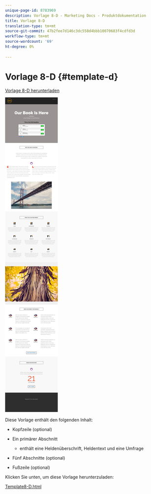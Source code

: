 ```yaml
---
unique-page-id: 8783969
description: Vorlage 8-D - Marketing Docs - Produktdokumentation
title: Vorlage 8-D
translation-type: tm+mt
source-git-commit: 47b2fee7d146c3dc558d4bbb10070683f4cdfd3d
workflow-type: tm+mt
source-wordcount: '69'
ht-degree: 0%

---
```



# Vorlage 8-D {#template-d}

[Vorlage 8-D herunterladen](http://docs.marketo.com/download/attachments/8783969/template-8d.html?version=1&amp;modificationdate=1482175093000&amp;api=v2)

![](assets/image2015-7-29-14-3a28-3a56.png)

Diese Vorlage enthält den folgenden Inhalt:

* Kopfzeile (optional)
* Ein primärer Abschnitt

   * enthält eine Heldenüberschrift, Heldentext und eine Umfrage

* Fünf Abschnitte (optional)
* Fußzeile (optional)

Klicken Sie unten, um diese Vorlage herunterzuladen:

[Template8-D.html](http://docs.marketo.com/download/attachments/8783969/template-8d.html?version=1&amp;modificationdate=1482175093000&amp;api=v2)
